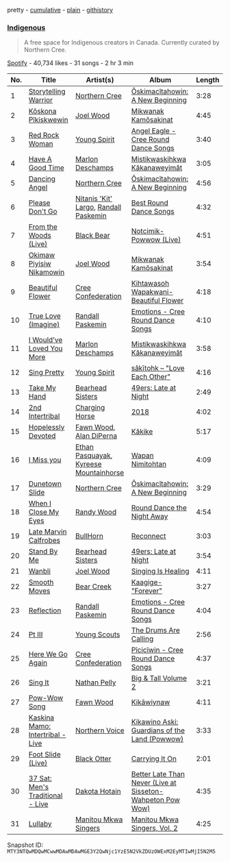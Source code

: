 pretty - [cumulative](/playlists/cumulative/37i9dQZF1DWYrH4yMJbkL8.md) - [plain](/playlists/plain/37i9dQZF1DWYrH4yMJbkL8) - [githistory](https://github.githistory.xyz/mackorone/spotify-playlist-archive/blob/main/playlists/plain/37i9dQZF1DWYrH4yMJbkL8)

### [Indigenous](https://open.spotify.com/playlist/37i9dQZF1DWYrH4yMJbkL8)

> A free space for Indigenous creators in Canada\. Currently curated by Northern Cree.

[Spotify](https://open.spotify.com/user/spotify) - 40,734 likes - 31 songs - 2 hr 3 min

| No. | Title | Artist(s) | Album | Length |
|---|---|---|---|---|
| 1 | [Storytelling Warrior](https://open.spotify.com/track/60XKJNgKm2DVll5Ov8m3Hv) | [Northern Cree](https://open.spotify.com/artist/5n4JXEQjauDsFSHTjhHkDq) | [Ôskimacîtahowin: A New Beginning](https://open.spotify.com/album/4GfjNENX210Fh5hmsHIRho) | 3:28 |
| 2 | [Kôskona Pîkiskwewin](https://open.spotify.com/track/5rBcIi6ZdfyqiP6abupeGz) | [Joel Wood](https://open.spotify.com/artist/2LCxG1teJ4wVU5lQazmadd) | [Mikwanak Kamôsakinat](https://open.spotify.com/album/6HyqJkZFWQNAD1tiuh8QVe) | 4:45 |
| 3 | [Red Rock Woman](https://open.spotify.com/track/0WV1ymweEVHOTkjz6rGhCj) | [Young Spirit](https://open.spotify.com/artist/5KkD8xu03OtqjuUJXKBPBl) | [Angel Eagle \- Cree Round Dance Songs](https://open.spotify.com/album/2obWehTRKkaNpWM7JiqA0P) | 3:40 |
| 4 | [Have A Good Time](https://open.spotify.com/track/4eqwB392ObTEaW73VZXtSA) | [Marlon Deschamps](https://open.spotify.com/artist/6l7vaH9il2Mf5GjvgBpMzU) | [Mistikwaskihkwa Kâkanaweyimât](https://open.spotify.com/album/3Q0M6TOlLPNbxUtC1RYAAG) | 3:05 |
| 5 | [Dancing Angel](https://open.spotify.com/track/087I18FxRJFbqRGivajCti) | [Northern Cree](https://open.spotify.com/artist/5n4JXEQjauDsFSHTjhHkDq) | [Ôskimacîtahowin: A New Beginning](https://open.spotify.com/album/4GfjNENX210Fh5hmsHIRho) | 4:56 |
| 6 | [Please Don't Go](https://open.spotify.com/track/5lWhP1YEkQSZbuopm9Sisk) | [Nitanis 'Kit' Largo](https://open.spotify.com/artist/1x6tDqlHzf8p7EwFHUsPwF), [Randall Paskemin](https://open.spotify.com/artist/1XGn0Arm2kgBJXXWuWEKsD) | [Best Round Dance Songs](https://open.spotify.com/album/5pydJfCzXsH8xPCpyiebRC) | 4:32 |
| 7 | [From the Woods \(Live\)](https://open.spotify.com/track/5mYt68yIc393AHmPfo8mhy) | [Black Bear](https://open.spotify.com/artist/0yA6zmKmNXjUPSZyfDZji7) | [Notcimik\-Powwow \(Live\)](https://open.spotify.com/album/4YIwdNWooSSRn71TbbG8Mt) | 4:51 |
| 8 | [Okimaw Piyisiw Nikamowin](https://open.spotify.com/track/6I8x7p2cO0Dy43pf8U1C0G) | [Joel Wood](https://open.spotify.com/artist/2LCxG1teJ4wVU5lQazmadd) | [Mikwanak Kamôsakinat](https://open.spotify.com/album/6HyqJkZFWQNAD1tiuh8QVe) | 3:54 |
| 9 | [Beautiful Flower](https://open.spotify.com/track/1ZR7ae5i4nOZtdd5myZgXB) | [Cree Confederation](https://open.spotify.com/artist/2jWQYLHF10QePnwBAhcfN9) | [Kihtawasoh Wapakwani\-Beautiful Flower](https://open.spotify.com/album/5yGEUoFBHDPSDdCdqNTrAH) | 4:18 |
| 10 | [True Love \(Imagine\)](https://open.spotify.com/track/6DhnmXKg9fzAw7UX41ZucU) | [Randall Paskemin](https://open.spotify.com/artist/1XGn0Arm2kgBJXXWuWEKsD) | [Emotions \- Cree Round Dance Songs](https://open.spotify.com/album/1pFZ8fUrg0QVeHJz9LvOyY) | 4:10 |
| 11 | [I Would’ve Loved You More](https://open.spotify.com/track/1BGSzjc8Dv05RbQImM1YQ4) | [Marlon Deschamps](https://open.spotify.com/artist/6l7vaH9il2Mf5GjvgBpMzU) | [Mistikwaskihkwa Kâkanaweyimât](https://open.spotify.com/album/3Q0M6TOlLPNbxUtC1RYAAG) | 3:58 |
| 12 | [Sing Pretty](https://open.spotify.com/track/6kwQz9zsKmorAscwxB9haw) | [Young Spirit](https://open.spotify.com/artist/5KkD8xu03OtqjuUJXKBPBl) | [sâkītohk – "Love Each Other"](https://open.spotify.com/album/7x0GOeZ2CeT1JzoTiGpYnF) | 4:16 |
| 13 | [Take My Hand](https://open.spotify.com/track/4JMWpqIVYpInU2W4NfvVhL) | [Bearhead Sisters](https://open.spotify.com/artist/3lM0lK4jIbgoZTOfxisYcH) | [49ers: Late at Night](https://open.spotify.com/album/1MBnjM3DU1Uq6S6gTyHU1a) | 2:49 |
| 14 | [2nd Intertribal](https://open.spotify.com/track/1HBhkPPK0nh86Rsvk3SkI1) | [Charging Horse](https://open.spotify.com/artist/0vCyMRfNDKqcv6VziuUUUM) | [2018](https://open.spotify.com/album/5IyCa46xU7oHddaqu96t5r) | 4:02 |
| 15 | [Hopelessly Devoted](https://open.spotify.com/track/0Eb3tICoNACheLIXbMFfs4) | [Fawn Wood](https://open.spotify.com/artist/7HrK2HP1tJfnMW2HFDw4kb), [Alan DiPerna](https://open.spotify.com/artist/6Y8kIWpyAfapNePwwQ1t69) | [Kâkike](https://open.spotify.com/album/65wyLoOkzyvRN2o1IxCSzD) | 5:17 |
| 16 | [I Miss you](https://open.spotify.com/track/46QjuiF8mQIILVN7ILFJpY) | [Ethan Pasquayak](https://open.spotify.com/artist/3cXauNJw1cwet8qwKaviYI), [Kyreese Mountainhorse](https://open.spotify.com/artist/31zV36NR3di1zaHCgO6Tpe) | [Wapan Nimitohtan](https://open.spotify.com/album/5WjIbl15eN4jp1nzcfhwTU) | 4:09 |
| 17 | [Dunetown Slide](https://open.spotify.com/track/2NeURYZqZgwhhRju5aswGw) | [Northern Cree](https://open.spotify.com/artist/5n4JXEQjauDsFSHTjhHkDq) | [Ôskimacîtahowin: A New Beginning](https://open.spotify.com/album/4GfjNENX210Fh5hmsHIRho) | 3:29 |
| 18 | [When I Close My Eyes](https://open.spotify.com/track/0ILizPkBVtWWXAbCM0Y1h6) | [Randy Wood](https://open.spotify.com/artist/3KmbAgLvGynHxwke0lSdxA) | [Round Dance the Night Away](https://open.spotify.com/album/2K56Lkx48Ce5PCElPCno24) | 4:54 |
| 19 | [Late Marvin Calfrobes](https://open.spotify.com/track/5tPjtdhCTdhCEtHzwXtkWX) | [BullHorn](https://open.spotify.com/artist/5deIF28BqYuXRvbNKC96eE) | [Reconnect](https://open.spotify.com/album/3OrmIihwdslWuhvylkhAr8) | 3:03 |
| 20 | [Stand By Me](https://open.spotify.com/track/0GNhvfd6vACzeUrgCn9AHC) | [Bearhead Sisters](https://open.spotify.com/artist/3lM0lK4jIbgoZTOfxisYcH) | [49ers: Late at Night](https://open.spotify.com/album/1MBnjM3DU1Uq6S6gTyHU1a) | 3:54 |
| 21 | [Wanbli](https://open.spotify.com/track/1apXbWpl0e2SPC5B5cBI3L) | [Joel Wood](https://open.spotify.com/artist/2LCxG1teJ4wVU5lQazmadd) | [Singing Is Healing](https://open.spotify.com/album/7Bu7nHFMF7uTGXJDRl6Hy6) | 4:11 |
| 22 | [Smooth Moves](https://open.spotify.com/track/3tVWS21BPIMUs9R3l8xhq7) | [Bear Creek](https://open.spotify.com/artist/2Fk57tryPnOyuaUG7RwV18) | [Kaagige\-"Forever"](https://open.spotify.com/album/7bcYyU130zB2cth29RBw2A) | 3:27 |
| 23 | [Reflection](https://open.spotify.com/track/5W19eOXQEY4qPkbGfdCrYf) | [Randall Paskemin](https://open.spotify.com/artist/1XGn0Arm2kgBJXXWuWEKsD) | [Emotions \- Cree Round Dance Songs](https://open.spotify.com/album/1pFZ8fUrg0QVeHJz9LvOyY) | 4:04 |
| 24 | [Pt III](https://open.spotify.com/track/3t7VXM76fvoNg2WmrMSZP4) | [Young Scouts](https://open.spotify.com/artist/1IvCNULhN4YNNC4m4eh2cI) | [The Drums Are Calling](https://open.spotify.com/album/0dUQ5ORazOY3Fz3cp2izZX) | 2:56 |
| 25 | [Here We Go Again](https://open.spotify.com/track/08z7zkypoM8zxHhv8neQYh) | [Cree Confederation](https://open.spotify.com/artist/2jWQYLHF10QePnwBAhcfN9) | [Pîcicîwin \- Cree Round Dance Songs](https://open.spotify.com/album/2zzJxqdbhH21xWvl4Zq5EG) | 4:37 |
| 26 | [Sing It](https://open.spotify.com/track/0SoNkKIHdI7p4J4qUGex2m) | [Nathan Pelly](https://open.spotify.com/artist/0nwp7SsD0CFLynQlENn2HE) | [Big & Tall Volume 2](https://open.spotify.com/album/6cFXG4Umf2mlMb3eRguR4D) | 3:21 |
| 27 | [Pow\-Wow Song](https://open.spotify.com/track/5uFsV1AIMF0YYCaKKKce85) | [Fawn Wood](https://open.spotify.com/artist/7HrK2HP1tJfnMW2HFDw4kb) | [Kikāwiynaw](https://open.spotify.com/album/2KjdrE5ugn15J0r8HJkTeq) | 4:11 |
| 28 | [Kaskina Mamo: Intertribal \- Live](https://open.spotify.com/track/2iA0lgGa2LbZMV90I1k9jz) | [Northern Voice](https://open.spotify.com/artist/3TfPTnc5AriMC5a4jUcNrT) | [Kikawino Aski: Guardians of the Land \(Powwow\)](https://open.spotify.com/album/2P4Z0wwzi72x6PBnfau3Vn) | 3:33 |
| 29 | [Foot Slide \(Live\)](https://open.spotify.com/track/6bmQjyPS4c857hUyOJKrlO) | [Black Otter](https://open.spotify.com/artist/4vnQQGQwxX8vk3uCLNxvDu) | [Carrying It On](https://open.spotify.com/album/55JSz05U2oubmnfugUxogB) | 2:01 |
| 30 | [37 Sat: Men's Traditional \- Live](https://open.spotify.com/track/06Pvgl2BW93vsHoGrc8ez7) | [Dakota Hotain](https://open.spotify.com/artist/4yVzpwytsks65kNviZtauD) | [Better Late Than Never \(Live at Sisseton\-Wahpeton Pow Wow\)](https://open.spotify.com/album/3x7Y4K5H2RyHX9Ejfh5WWD) | 4:35 |
| 31 | [Lullaby](https://open.spotify.com/track/6nhb4fevnd4U1cYJsVPnGJ) | [Manitou Mkwa Singers](https://open.spotify.com/artist/5VgJyaV74oNDcabqbvHgVl) | [Manitou Mkwa Singers, Vol\. 2](https://open.spotify.com/album/6mMpYAXummetBYpxxtXqZV) | 4:25 |

Snapshot ID: `MTY3NTQwMDQwMCwwMDAwMDAwMGE3Y2QwNjc1YzE5N2VkZDUzOWExM2EyMTIwMjI5N2M5`
